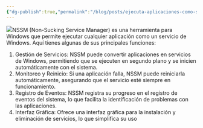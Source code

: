 ```yaml
---
{"dg-publish":true,"permalink":"/blog/posts/ejecuta-aplicaciones-como-servicio-de-windows-con-nssm/"}
---
```


[
![](../fetched_images\windows-nssm-config.png)](https://blogger.googleusercontent.com/img/b/R29vZ2xl/AVvXsEijEetsRE2tasBj3858PEvV7cI6IvGcYNvtJoQ9ViF3Lcly7aYTppza2XxZXUcBQE4x9QpZIq5cFuvLT2cGl67MSfqZS1PfuYWDVN1jlG3U7HluLC31RD70983ei5nWFJCt974MZjMVo_GzRE4pLR8y6y_fI2-h5LXIcMm9nj8SvA7Jt1jpEQZhhQfBO1I/s445/windows-nssm-config.png)NSSM \(Non\-Sucking Service Manager\) es una herramienta para  Windows que permite ejecutar cualquier aplicación como un servicio de Windows. Aquí tienes algunas de sus principales funciones:
1. Gestión de Servicios: NSSM puede convertir aplicaciones en servicios de Windows, permitiendo que se ejecuten en segundo plano y se inicien automáticamente con el sistema.
2. Monitoreo y Reinicio: Si una aplicación falla, NSSM puede reiniciarla automáticamente, asegurando que el servicio esté siempre en funcionamiento.
3. Registro de Eventos: NSSM registra su progreso en el registro de eventos del sistema, lo que facilita la identificación de problemas con las aplicaciones.
4. Interfaz Gráfica: Ofrece una interfaz gráfica para la instalación y eliminación de servicios, lo que simplifica su uso

